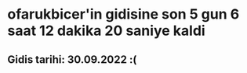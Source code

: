 # ofarukbicer'in gidisine son 5 gun 6 saat 12 dakika 20 saniye kaldi

## Gidis tarihi: 30.09.2022 :(